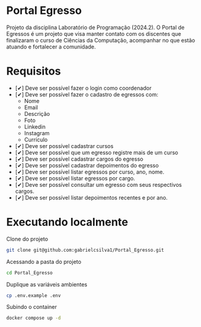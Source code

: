 # Portal Egresso

Projeto da disciplina Laboratório de Programação (2024.2). O Portal de Egressos é um projeto que visa manter contato com os discentes que finalizaram o curso de Ciências da Computação, acompanhar no que estão atuando e fortalecer a comunidade.

# Requisitos
- [✔] Deve ser possível fazer o login como coordenador
- [✔] Deve ser possível fazer o cadastro de egressos com:
    - Nome
    - Email
    - Descrição
    - Foto
    - Linkedin
    - Instagram
    - Currículo
- [✔] Deve ser possível cadastrar cursos
- [✔] Deve ser possível que um egresso registre mais de um curso
- [✔] Deve ser possível cadastrar cargos do egresso
- [✔] Deve ser possível cadastrar depoimentos do egresso
- [✔] Deve ser possível listar egressos por curso, ano, nome.
- [✔] Deve ser possível listar egressos por cargo.
- [✔] Deve ser possível consultar um egresso com seus respectivos cargos.
- [✔] Deve ser possível listar depoimentos recentes e por ano.

# Executando localmente
Clone do projeto
```bash
git clone git@github.com:gabrielcsilva1/Portal_Egresso.git
```

Acessando a pasta do projeto 
```bash
cd Portal_Egresso
```

Duplique as variáveis ambientes
```bash
cp .env.example .env
```

Subindo o container
```bash
docker compose up -d
```
